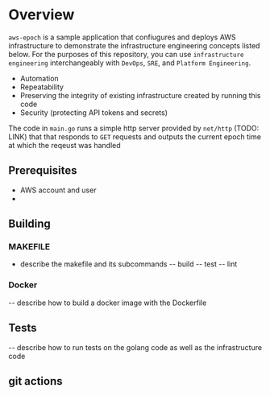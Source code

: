 # Overview

`aws-epoch` is a sample application that confiugures and deploys AWS infrastructure 
to demonstrate the infrastructure engineering concepts listed below. For the
purposes of this repository, you can use `infrastructure engineering` interchangeably
with `DevOps`, `SRE`, and `Platform Engineering`.
- Automation
- Repeatability
- Preserving the integrity of existing infrastructure created by running this code
- Security (protecting API tokens and secrets)

The code in `main.go` runs a simple http server provided by `net/http` (TODO: LINK) that 
that responds to `GET` requests and outputs the current epoch time at which the
reqeust was handled

## Prerequisites
- AWS account and user
- 

## Building

### MAKEFILE
- describe the makefile and its subcommands
-- build
-- test
-- lint

### Docker
-- describe how to build a docker image with the Dockerfile

## Tests
-- describe how to run tests on the golang code as well as the infrastructure code

## git actions